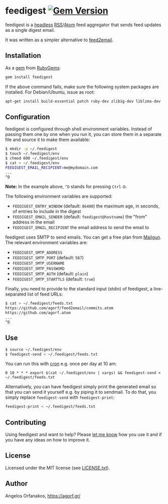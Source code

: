 # feedigest [![Gem Version](https://badge.fury.io/rb/feedigest.svg)](http://badge.fury.io/rb/feedigest)

feedigest is a [headless][] [RSS][]/[Atom][] feed aggregator that sends feed
updates as a single digest email.

It was written as a simpler alternative to [feed2email][].

[headless]: http://en.wikipedia.org/wiki/Headless_software
[RSS]: http://www.rssboard.org/rss-specification
[Atom]: https://tools.ietf.org/html/rfc4287
[feed2email]: https://github.com/agorf/feed2email

## Installation

As a [gem][] from [RubyGems][]:

~~~ sh
gem install feedigest
~~~

If the above command fails, make sure the following system packages are
installed. For Debian/Ubuntu, issue as root:

~~~ sh
apt-get install build-essential patch ruby-dev zlib1g-dev liblzma-dev
~~~

[gem]: http://rubygems.org/gems/feedigest
[RubyGems]: http://rubygems.org/

## Configuration

feedigest is configured through shell environment variables. Instead of passing
them one by one when you run it, you can store them in a separate file and
source it to make them available:

~~~ sh
$ mkdir -p ~/.feedigest
$ touch ~/.feedigest/env
$ chmod 600 ~/.feedigest/env
$ cat > ~/.feedigest/env
FEEDIGEST_EMAIL_RECIPIENT=me@mydomain.com
...
^D
~~~

**Note:** In the example above, `^D` stands for pressing `Ctrl-D`.

The following environment variables are supported:

* `FEEDIGEST_ENTRY_WINDOW` (default: `86400`) the maximum age, in seconds, of
  entries to include in the digest
* `FEEDIGEST_EMAIL_SENDER` (default: `feedigest@hostname`) the "from" address in
  the email
* `FEEDIGEST_EMAIL_RECIPIENT` the email address to send the email to

feedigest uses SMTP to send emails. You can get a free plan from [Mailgun][].
The relevant environment variables are:

[Mailgun]: http://www.mailgun.com/

* `FEEDIGEST_SMTP_ADDRESS`
* `FEEDIGEST_SMTP_PORT` (default: `587`)
* `FEEDIGEST_SMTP_USERNAME`
* `FEEDIGEST_SMTP_PASSWORD`
* `FEEDIGEST_SMTP_AUTH` (default: `plain`)
* `FEEDIGEST_SMTP_STARTTLS` (default: `true`)

Finally, you need to provide to the standard input (stdin) of feedigest, a
line-separated list of feed URLs:

~~~ sh
$ cat > ~/.feedigest/feeds.txt
https://github.com/agorf/feed2email/commits.atom
https://github.com/agorf.atom
...
^D
~~~

## Use

~~~ sh
$ source ~/.feedigest/env
$ feedigest-send < ~/.feedigest/feeds.txt
~~~

You can run this with [cron][] e.g. once per day at 10 am:

[cron]: https://en.wikipedia.org/wiki/Cron

~~~
0 10 * * * export $(cat ~/.feedigest/env | xargs) && feedigest-send < ~/.feedigest/feeds.txt
~~~

Alternatively, you can have feedigest simply print the generated email so that
you can send it yourself e.g. by piping it to sendmail. To do that, you simply
replace `feedigest-send` with `feedigest-print`:

~~~ sh
feedigest-print < ~/.feedigest/feeds.txt
~~~

## Contributing

Using feedigest and want to help? Please [let me know][contact] how you use it
and if you have any ideas on how to improve it.

[contact]: https://agorf.gr/contact/

## License

Licensed under the MIT license (see [LICENSE.txt][license]).

[license]: https://github.com/agorf/feedigest/blob/master/LICENSE.txt

## Author

Angelos Orfanakos, <https://agorf.gr/>
